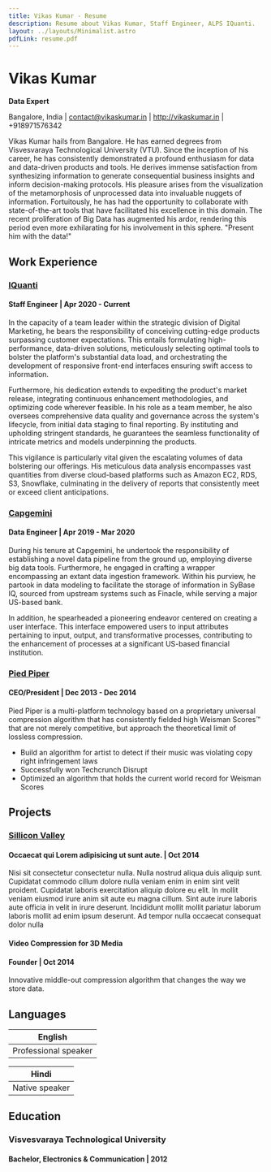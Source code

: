 ```yaml
---
title: Vikas Kumar - Resume
description: Resume about Vikas Kumar, Staff Engineer, ALPS IQuanti.
layout: ../layouts/Minimalist.astro
pdfLink: resume.pdf
---
```


# Vikas Kumar

**Data Expert**

Bangalore, India | contact@vikaskumar.in | http://vikaskumar.in | +918971576342

Vikas Kumar hails from Bangalore. He has earned degrees from Visvesvaraya Technological University (VTU). Since the inception of his career, he has consistently demonstrated a profound enthusiasm for data and data-driven products and tools. He derives immense satisfaction from synthesizing information to generate consequential business insights and inform decision-making protocols. His pleasure arises from the visualization of the metamorphosis of unprocessed data into invaluable nuggets of information. Fortuitously, he has had the opportunity to collaborate with state-of-the-art tools that have facilitated his excellence in this domain. The recent proliferation of Big Data has augmented his ardor, rendering this period even more exhilarating for his involvement in this sphere. "Present him with the data!"

## Work Experience

### [IQuanti](https://www.alps.ai/)

#### Staff Engineer | Apr 2020 - Current

In the capacity of a team leader within the strategic division of Digital Marketing, he bears the responsibility of conceiving cutting-edge products surpassing customer expectations. This entails formulating high-performance, data-driven solutions, meticulously selecting optimal tools to bolster the platform's substantial data load, and orchestrating the development of responsive front-end interfaces ensuring swift access to information.

Furthermore, his dedication extends to expediting the product's market release, integrating continuous enhancement methodologies, and optimizing code wherever feasible. In his role as a team member, he also oversees comprehensive data quality and governance across the system's lifecycle, from initial data staging to final reporting. By instituting and upholding stringent standards, he guarantees the seamless functionality of intricate metrics and models underpinning the products.

This vigilance is particularly vital given the escalating volumes of data bolstering our offerings. His meticulous data analysis encompasses vast quantities from diverse cloud-based platforms such as Amazon EC2, RDS, S3, Snowflake, culminating in the delivery of reports that consistently meet or exceed client anticipations.

### [Capgemini](https://www.capgemini.com/in-en/)

#### Data Engineer | Apr 2019 - Mar 2020

During his tenure at Capgemini, he undertook the responsibility of establishing a novel data pipeline from the ground up, employing diverse big data tools. Furthermore, he engaged in crafting a wrapper encompassing an extant data ingestion framework. Within his purview, he partook in data modeling to facilitate the storage of information in SyBase IQ, sourced from upstream systems such as Finacle, while serving a major US-based bank. 

In addition, he spearheaded a pioneering endeavor centered on creating a user interface. This interface empowered users to input attributes pertaining to input, output, and transformative processes, contributing to the enhancement of processes at a significant US-based financial institution.

### [Pied Piper](http://piedpiper.com/)

#### CEO/President | Dec 2013 - Dec 2014

Pied Piper is a multi-platform technology based on a proprietary universal compression algorithm that has consistently fielded high Weisman Scores™ that are not merely competitive, but approach the theoretical limit of lossless compression.

- Build an algorithm for artist to detect if their music was violating copy right infringement laws
- Successfully won Techcrunch Disrupt
- Optimized an algorithm that holds the current world record for Weisman Scores

## Projects

### [Sillicon Valley](<https://en.wikipedia.org/wiki/Silicon_Valley_(TV_series)>)

#### Occaecat qui Lorem adipisicing ut sunt aute. | Oct 2014

Nisi sit consectetur consectetur nulla. Nulla nostrud aliqua duis aliquip sunt. Cupidatat commodo cillum dolore nulla veniam enim in enim sint velit proident. Cupidatat laboris exercitation aliquip dolore eu elit. In mollit veniam eiusmod irure anim sit aute eu magna cillum. Sint aute irure laboris aute officia in velit in irure deserunt. Incididunt mollit mollit pariatur laborum laboris mollit ad enim ipsum deserunt. Ad tempor nulla occaecat consequat dolor nulla

#### Video Compression for 3D Media

#### Founder | Oct 2014

Innovative middle-out compression algorithm that changes the way we store data.

## Languages

| English        |
| -------------- |
| Professional speaker |

| Hindi        |
| -------------- |
| Native speaker |

## Education

### Visvesvaraya Technological University

#### Bachelor, Electronics & Communication | 2012
